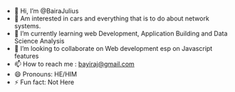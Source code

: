 - 👋 Hi, I’m @BairaJulius
- 👀 Am interested in cars and everything that is to do about network systems.
- 🌱 I’m currently learning web Development, Application Building and Data Science Analysis 
- 💞️ I’m looking to collaborate on Web development esp on Javascript features
- 📫 How to reach me : bayiraj@gmail.com
- 😄 Pronouns: HE/HIM
- ⚡ Fun fact: Not Here

<!---
BairaJulius/BairaJulius is a ✨ special ✨ repository because its `README.md` (this file) appears on your GitHub profile.
You can click the Preview link to take a look at your changes.
--->
